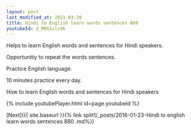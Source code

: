 ```yaml
---
layout: post
last_modified_at: 2021-03-29
title: Hindi to English learn words sentences 869 
youtubeId: d_MOGIsls9k
---
```

 
 
Helps to learn English words and sentences for Hindi speakers.

Opportunitiy to repeat the words sentences. 

Practice English language. 
 
10 minutes practice every day. 
 
How to learn English words and sentences for Hindi speakers 
 
{% include youtubePlayer.html id=page.youtubeId %}
 
 
[Next]({{ site.baseurl }}{% link  split1/_posts/2016-01-23-Hindi to english learn words sentences 880 .md%})
 
